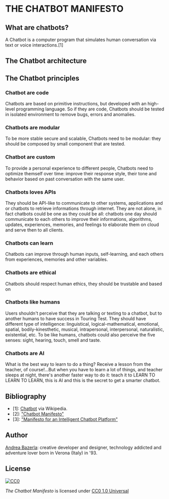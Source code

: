 # THE CHATBOT MANIFESTO

## What are chatbots?
A Chatbot is a computer program that simulates human conversation via text or voice interactions.[1]

## The Chatbot architecture

## The Chatbot principles

### Chatbot are code
Chatbots are based on primitive instructions, but developed with an high-level programming language. So if they are code, Chatbots should be tested in isolated environment to remove bugs, errors and anomalies.

### Chatbots are modular
To be more stable secure and scalable, Chatbots need to be modular: they should be composed by small component that are tested.

### Chatbot are custom
To provide a personal experience to different people, Chatbots need to optimize themself over time: improve their response style, their tone and behavior based on past conversation with the same user.

### Chatbots loves APIs
They should be API-like to communicate to other systems, applications and or chatbots to retrieve informations through internet. They are not alone, in fact chatbots could be one as they could be all: chatbots one day should communicate to each others to improve their informations, algorithms, updates, experiences, memories, and feelings to elaborate them on cloud and serve then to all clients.

### Chatbots can learn
Chatbots can improve through human inputs, self-learning, and each others from experiences, memories and other variables.

### Chatbots are ethical
Chatbots should respect human ethics, they should be trustable and based on

### Chatbots like humans
Users shouldn't perceive that they are talking or texting to a chatbot, but to another humans to have success in Touring Test. They should have different type of intelligence: linguistical, logical-mathematical, emotional, spatial, bodily-kinesthetic, musical, intrapersonal, interpersonal, naturalistic, existential, etc. To be like humans, chatbots could also perceive the five senses: sight, hearing, touch, smell and taste.

### Chatbots are AI
What is the best way to learn to do a thing? Receive a lesson from the teacher, of course!...But when you have to learn a lot of things, and teacher sleeps at night, there's another faster way to do it: teach it to LEARN TO LEARN TO LEARN, this is AI and this is the secret to get a smarter chatbot.

## Bibliography
- [1]: [Chatbot](https://en.wikipedia.org/wiki/Chatbot) via Wikipedia.
- [2]: ["Chatbot Manifesto"
](http://www.chatbotmanifesto.org/)  
- [3]: ["Manifesto for an Intelligent Chatbot Platform"](https://daoudclarke.github.io/chatbots/2018/02/06/manifesto-for-a-new-chatbot-platform)

## Author
[Andrea Bazerla](https://twitter.com/andreabazerla): creative developer and designer, technology addicted and adventure lover born in Verona (Italy) in '93.

## License
[![CC0](http://mirrors.creativecommons.org/presskit/buttons/88x31/svg/cc-zero.svg)](https://creativecommons.org/publicdomain/zero/1.0/)  

*The Chatbot Manifesto* is licensed under [CC0 1.0 Universal](https://creativecommons.org/publicdomain/zero/1.0/)
